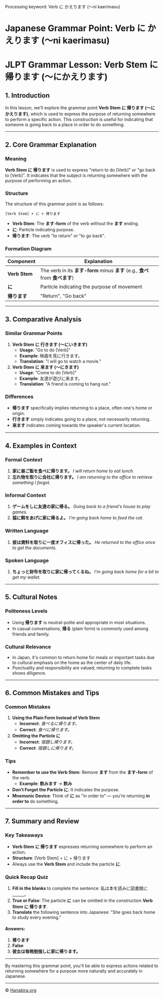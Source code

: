 Processing keyword: Verb に かえります (〜ni kaerimasu)
# Japanese Grammar Point: Verb に かえります (〜ni kaerimasu)
# JLPT Grammar Lesson: Verb Stem に 帰ります (〜にかえります)
## 1. Introduction
In this lesson, we'll explore the grammar point **Verb Stem に 帰ります (〜にかえります)**, which is used to express the purpose of returning somewhere to perform a specific action. This construction is useful for indicating that someone is going back to a place in order to do something.

---
## 2. Core Grammar Explanation
### Meaning
**Verb Stem に 帰ります** is used to express "return to do [Verb]" or "go back to [Verb]". It indicates that the subject is returning somewhere with the purpose of performing an action.
### Structure
The structure of this grammar point is as follows:
```
[Verb Stem] + に + 帰ります
```
- **Verb Stem**: The **ます-form** of the verb without the **ます** ending.
- **に**: Particle indicating purpose.
- **帰ります**: The verb "to return" or "to go back".
### Formation Diagram
| Component       | Explanation                                        |
|-----------------|----------------------------------------------------|
| **Verb Stem**   | The verb in its **ます-form** minus **ます** (e.g., **食べ** from **食べます**) |
| **に**          | Particle indicating the purpose of movement         |
| **帰ります**    | "Return", "Go back"                                 |
---
## 3. Comparative Analysis
### Similar Grammar Points
1. **Verb Stem に 行きます (〜にいきます)**
   - **Usage**: "Go to do [Verb]"
   - **Example**: 映画を見に行きます。
   - **Translation**: "I will go to watch a movie."
2. **Verb Stem に 来ます (〜にきます)**
   - **Usage**: "Come to do [Verb]"
   - **Example**: 友達が遊びに来ます。
   - **Translation**: "A friend is coming to hang out."
### Differences
- **帰ります** specifically implies returning to a place, often one's home or origin.
- **行きます** simply indicates going to a place, not necessarily returning.
- **来ます** indicates coming towards the speaker's current location.
---
## 4. Examples in Context
### Formal Context
1. **家に昼ご飯を食べに帰ります。**
   *I will return home to eat lunch.*
2. **忘れ物を取りに会社に帰ります。**
   *I am returning to the office to retrieve something I forgot.*
### Informal Context
1. **ゲームをしに友達の家に帰る。**
   *Going back to a friend's house to play games.*
2. **猫に餌をあげに家に帰るよ。**
   *I'm going back home to feed the cat.*
### Written Language
1. **彼は資料を取りに一度オフィスに帰った。**
   *He returned to the office once to get the documents.*
### Spoken Language
1. **ちょっと財布を取りに家に帰ってくるね。**
   *I'm going back home for a bit to get my wallet.*
---
## 5. Cultural Notes
### Politeness Levels
- Using **帰ります** is neutral-polite and appropriate in most situations.
- In casual conversations, **帰る** (plain form) is commonly used among friends and family.
### Cultural Relevance
- In Japan, it's common to return home for meals or important tasks due to cultural emphasis on the home as the center of daily life.
- Punctuality and responsibility are valued; returning to complete tasks shows diligence.
---
## 6. Common Mistakes and Tips
### Common Mistakes
1. **Using the Plain Form Instead of Verb Stem**
   - **Incorrect**: *食べるに帰ります。*
   - **Correct**: *食べに帰ります。*
2. **Omitting the Particle に**
   - **Incorrect**: *宿題し帰ります。*
   - **Correct**: *宿題しに帰ります。*
### Tips
- **Remember to use the Verb Stem**: Remove **ます** from the **ます-form** of the verb.
  - **Example**: **飲みます** → **飲み**
- **Don't Forget the Particle に**: It indicates the purpose.
- **Mnemonic Device**: Think of **に** as "in order to" — you're returning **in order to** do something.
---
## 7. Summary and Review
### Key Takeaways
- **Verb Stem に 帰ります** expresses returning somewhere to perform an action.
- **Structure**: [Verb Stem] + に + 帰ります
- Always use the **Verb Stem** and include the particle **に**.
### Quick Recap Quiz
1. **Fill in the blanks** to complete the sentence:
   私は本を読みに図書館に______。
2. **True or False**: The particle **に** can be omitted in the construction **Verb Stem に 帰ります**.
3. **Translate** the following sentence into Japanese:
   "She goes back home to study every evening."
#### Answers:
1. **帰ります**
2. **False**
3. **彼女は毎晩勉強しに家に帰ります。**
---
By mastering this grammar point, you'll be able to express actions related to returning somewhere for a purpose more naturally and accurately in Japanese.


---

© [Hanabira.org](https://hanabira.org)
